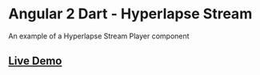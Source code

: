 # Angular 2 Dart - Hyperlapse Stream

An example of a Hyperlapse Stream Player component

## [Live Demo](http://andresaraujo.github.io/ng2_dart_playground/)
